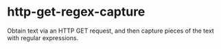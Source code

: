 # http-get-regex-capture
Obtain text via an HTTP GET request, and then capture pieces of the text with regular expressions.
